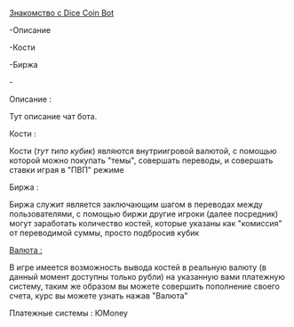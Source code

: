<a name="Русский"></a>
<a name="English"></a>


[Знакомство с Dice Coin Bot](#Русский)


-Описание

-Кости

-Биржа

-<a name="Валюта"></a>



Описание : 

Тут описание чат бота.


Кости :

Кости (*тут типо кубик*) являются внутриигровой валютой, с помощью которой можно покупать "темы", совершать переводы, и совершать ставки играя в "ПВП" режиме


Биржа :

 Биржа служит является заключающим шагом в переводах между пользователями, с помощью биржи другие игроки (далее посредник) могут заработать количество костей, которые указаны как "комиссия" от переводимой суммы, просто подбросив кубик


[Валюта :](#Валюта)

В игре имеется возможность вывода костей в реальную валюту (в данный момент доступны только рубли) на указанную вами платежную систему, таким же образом вы можете совершить пополнение своего счета, курс вы можете узнать нажав "Валюта"

Платежные системы : ЮMoney
